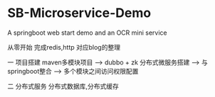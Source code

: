 # SB-Microservice-Demo
A springboot web start demo and an OCR mini service

从零开始
完成redis,http 对应blog的整理

一 项目搭建
maven多模块项目 --> dubbo + zk 分布式微服务搭建 -->
与springboot整合 --> 多个模块之间访问权限配置 

二 分布式服务
分布式数据库,分布式缓存




